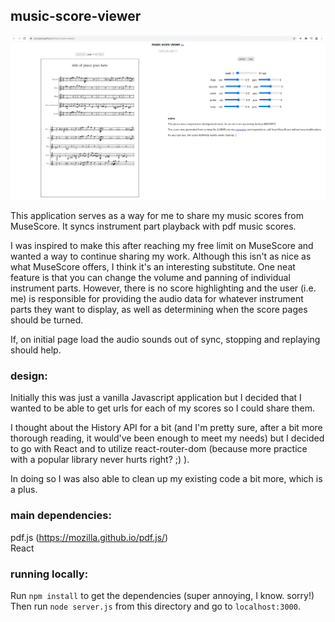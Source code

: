 ## music-score-viewer    
    
![screenshot of the app](screenshot.png)
    
This application serves as a way for me to share my music scores from MuseScore. It syncs instrument part playback with pdf music scores.    
    
I was inspired to make this after reaching my free limit on MuseScore and wanted a way to continue sharing my work. Although this isn't as nice as what MuseScore offers, I think it's an interesting substitute. One neat feature is that you can change the volume and panning of individual instrument parts. However, there is no score highlighting and the user (i.e. me) is responsible for providing the audio data for whatever instrument parts they want to display, as well as determining when the score pages should be turned.    
    
If, on initial page load the audio sounds out of sync, stopping and replaying should help.    
    
### design:    
Initially this was just a vanilla Javascript application but I decided that I wanted to be able to get urls for each of my scores so I could share them.    
    
I thought about the History API for a bit (and I'm pretty sure, after a bit more thorough reading, it would've been enough to meet my needs) but I decided to go with React and to utilize react-router-dom (because more practice with a popular library never hurts right? ;) ).    
    
In doing so I was also able to clean up my existing code a bit more, which is a plus.    
    
### main dependencies:    
pdf.js (https://mozilla.github.io/pdf.js/)    
React   
    
### running locally:    
Run `npm install` to get the dependencies (super annoying, I know. sorry!)    
Then run `node server.js` from this directory and go to `localhost:3000`.    

